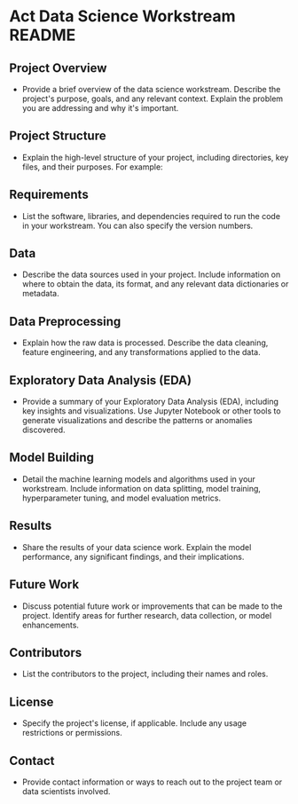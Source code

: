 # Act Data Science Workstream README

## Project Overview

- Provide a brief overview of the data science workstream. Describe the project's purpose, goals, and any relevant context. Explain the problem you are addressing and why it's important.

## Project Structure

- Explain the high-level structure of your project, including directories, key files, and their purposes. For example:

## Requirements

- List the software, libraries, and dependencies required to run the code in your workstream. You can also specify the version numbers.

## Data

- Describe the data sources used in your project. Include information on where to obtain the data, its format, and any relevant data dictionaries or metadata.

## Data Preprocessing

- Explain how the raw data is processed. Describe the data cleaning, feature engineering, and any transformations applied to the data.

## Exploratory Data Analysis (EDA)

- Provide a summary of your Exploratory Data Analysis (EDA), including key insights and visualizations. Use Jupyter Notebook or other tools to generate visualizations and describe the patterns or anomalies discovered.

## Model Building

- Detail the machine learning models and algorithms used in your workstream. Include information on data splitting, model training, hyperparameter tuning, and model evaluation metrics.

## Results

- Share the results of your data science work. Explain the model performance, any significant findings, and their implications.

## Future Work

- Discuss potential future work or improvements that can be made to the project. Identify areas for further research, data collection, or model enhancements.

## Contributors

- List the contributors to the project, including their names and roles.

## License

- Specify the project's license, if applicable. Include any usage restrictions or permissions.

## Contact

- Provide contact information or ways to reach out to the project team or data scientists involved.


